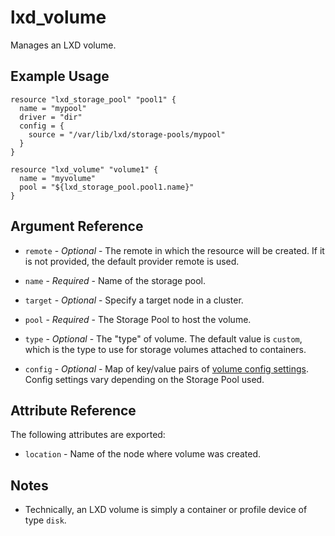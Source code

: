 # lxd_volume

Manages an LXD volume.

## Example Usage

```hcl
resource "lxd_storage_pool" "pool1" {
  name = "mypool"
  driver = "dir"
  config = {
    source = "/var/lib/lxd/storage-pools/mypool"
  }
}

resource "lxd_volume" "volume1" {
  name = "myvolume"
  pool = "${lxd_storage_pool.pool1.name}"
}
```

## Argument Reference

* `remote` - *Optional* - The remote in which the resource will be created. If
	it is not provided, the default provider remote is used.

* `name` - *Required* - Name of the storage pool.

* `target` - *Optional* - Specify a target node in a cluster.

* `pool` - *Required* - The Storage Pool to host the volume.

* `type` - *Optional* - The "type" of volume. The default value is `custom`,
	which is the type to use for storage volumes attached to containers.

* `config` - *Optional* - Map of key/value pairs of
	[volume config settings](https://github.com/lxc/lxd/blob/master/doc/configuration.md).
	Config settings vary depending on the Storage Pool used.

## Attribute Reference

The following attributes are exported:

* `location` - Name of the node where volume was created.

## Notes

* Technically, an LXD volume is simply a container or profile device of
  type `disk`.
